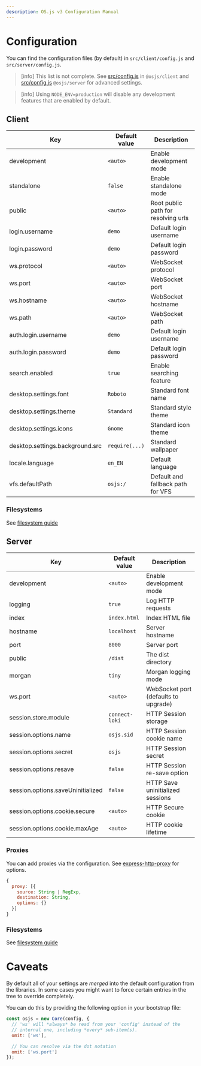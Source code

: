 ```yaml
---
description: OS.js v3 Configuration Manual
---
```


# Configuration

You can find the configuration files (by default) in `src/client/config.js` and `src/server/config.js`.

> [info] This list is not complete. See [src/config.js](https://github.com/os-js/osjs-client/blob/master/src/config.js) in `@osjs/client` and [src/config.js](https://github.com/os-js/osjs-server/blob/master/src/config.js) `@osjs/server` for advanced settings.

<!-- -->

> [info] Using `NODE_ENV=production` will disable any development features that are enabled by default.

## Client

| Key                             | Default value | Description                                              |
| ------------------------------- | ------------- | -------------------------------------------------------- |
| development                     | `<auto>`      | Enable development mode                                  |
| standalone                      | `false`       | Enable standalone mode                                   |
| public                          | `<auto>`      | Root public path for resolving urls                      |
| login.username                  | `demo`        | Default login username                                   |
| login.password                  | `demo`        | Default login password                                   |
| ws.protocol                     | `<auto>`      | WebSocket protocol                                       |
| ws.port                         | `<auto>`      | WebSocket port                                           |
| ws.hostname                     | `<auto>`      | WebSocket hostname                                       |
| ws.path                         | `<auto>`      | WebSocket path                                           |
| auth.login.username             | `demo`        | Default login username                                   |
| auth.login.password             | `demo`        | Default login password                                   |
| search.enabled                  | `true`        | Enable searching feature                                 |
| desktop.settings.font           | `Roboto`      | Standard font name                                       |
| desktop.settings.theme          | `Standard`    | Standard style theme                                     |
| desktop.settings.icons          | `Gnome`       | Standard icon theme                                      |
| desktop.settings.background.src | `require(...)`| Standard wallpaper                                       |
| locale.language                 | `en_EN`       | Default language                                         |
| vfs.defaultPath                 | `osjs:/`      | Default and fallback path for VFS                        |

### Filesystems

See [filesystem guide](../guide/filesystem/README.md)

## Server

| Key                                 | Default value       | Description                                                       |
| ----------------------------------- | ------------------- | ----------------------------------------------------------------- |
| development                         | `<auto>`            | Enable development mode                                           |
| logging                             | `true`              | Log HTTP requests                                                 |
| index                               | `index.html`        | Index HTML file                                                   |
| hostname                            | `localhost`         | Server hostname                                                   |
| port                                | `8000`              | Server port                                                       |
| public                              | `/dist`             | The dist directory                                                |
| morgan                              | `tiny`              | Morgan logging mode                                               |
| ws.port                             | `<auto>`            | WebSocket port (defaults to upgrade)                              |
| session.store.module                | `connect-loki`      | HTTP Session storage                                              |
| session.options.name                | `osjs.sid`          | HTTP Session cookie name                                          |
| session.options.secret              | `osjs`              | HTTP Session secret                                               |
| session.options.resave              | `false`             | HTTP Session re-save option                                       |
| session.options.saveUninitialized   | `false`             | HTTP Save uninitialized sessions                                  |
| session.options.cookie.secure       | `<auto>`            | HTTP Secure cookie                                                |
| session.options.cookie.maxAge       | `<auto>`            | HTTP cookie lifetime                                              |

### Proxies

You can add proxies via the configuration. See [express-http-proxy](https://github.com/villadora/express-http-proxy) for options.

```javascript
{
  proxy: [{
    source: String | RegExp,
    destination: String,
    options: {}
  }]
}

```

### Filesystems

See [filesystem guide](../guide/filesystem/README.md)

# Caveats

By default all of your settings are *merged* into the default configuration from the libraries.
In some cases you might want to force certain entries in the tree to override completely.

You can do this by providing the following option in your bootstrap file:

```javascript
const osjs = new Core(config, {
  // 'ws' will *always* be read from your 'config' instead of the
  // internal one, including *every* sub-item(s).
  omit: ['ws'],

  // You can resolve via the dot notation
  omit: ['ws.port']
});
```
